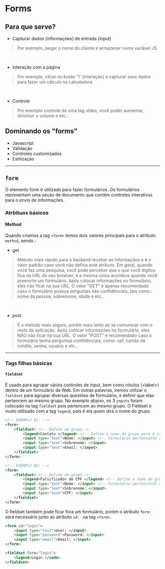 # Forms

## Para que serve?

- Capturar dados (informações) de entrada (input)
> Por exemplo, pegar o nome do cliente e armazenar numa variável JS

</br>

- Interação com a página
> Por exemplo, clicar no botão '1' (interação) e capturar seus dados para fazer um cálculo na calculadora

</br>

- Controle 
> Por exemplo controle de uma tag vídeo, você poder aumentar, diminiuir o volume e etc..

## Dominando os "forms"
- Javascript
- Validação
- Controles customizados
- Estilização
______________________________________________________________________________

## <code>form</code>
O elemento form é utilizado para fazer formulários. Os formulários representam uma seção de documento que contém controles interativos para o envio de informações.

### Atrbituos básicos

#### Method
Quando criamos a tag <code>&lt;form&gt;</code> temos dois valores principais para o atributo <code>method</code>, sendo.: 
* get
> Método mais rápido para o backend receber as informações e é o valor padrão caso você não defina este atributo. Em geral, quando você faz uma pesquisa, você pode perceber que o que você digitou fica na URL do seu browser, e a mesma coisa acontece quando você preenche um formulário. Após colocar informações no formulário, eles irão ficar na sua URL. O valor "GET" é apenas recomendado caso o formulário possua perguntas não confidênciais, tais como.: nome da pessoa, sobrenome, idade e etc.. 

</br>

* post
> É o metódo mais seguro, porém mais lento ao se comunicar com o resto da aplicação. Após colocar informações no formulário, eles NÃO irão ficar na sua URL. O valor "POST" é recomendado caso o formulário tenha perguntas confidênciais, como: cpf, cartão de crédito, senha, usuário e etc..


______________________________________________________________________________

### Tags filhas básicas

#### <code>fieldset</code>
É usado para agrupar vários controles de input, bem como rótulos (&lt;label&gt;) dentro de um formulário da Web. Em outras palavras, iremos utilizar o <code>fieldset</code> para agrupar diversas questões de formulário, e definir que elas pertencem ao mesmo grupo. No exemplo abaixo, os 3 <code>inputs</code> foram colocado na tag <code>fieldset</code> pois pertencem ao mesmo grupo. O Fieldset é muito utilizado com a tag <code>legend</code>, pois é ela quem dirá o nome do grupo.
```html
<!-- EXEMPLO 01: -->
<form>
    <fieldset> <!-- Define um grupo-->
        <legend>Contato </legend> <!-- Define o nome do grupo para o usuário -->
        <input type="text">Nome: </input> <!-- Formulário pertencente ao grupo -->
        <input type="text">Sobrenome: </input>
        <input type="text">Email: </input>
    </fieldset>
</form>

<!-- EXEMPLO 02: -->
<form>
    <fieldset> <!-- Define um grupo-->
        <legend>Falsificador de CPF </legend> <!-- Define o nome do grupo para o usuário -->
        <input type="text">Nome: </input> <!-- Formulário pertencente ao grupo -->
        <input type="text">Sobrenome: </input>
        <input type="text">CPF: </input>
    </fieldset>
</form>
```

O fieldset também pode ficar fora um formulário, porém o atributo `form: ` será necessário junto ao atributo `id: ` na tag <code>&lt;form&gt;</code>.
```html
<form id="login">
    <input type="text">User: </input> 
    <input type="password">Password: </input>
    <input type="email">Email: </input>
</form>

<fieldset form="login">
    <legend>Login </code>
</fieldset> 
```

